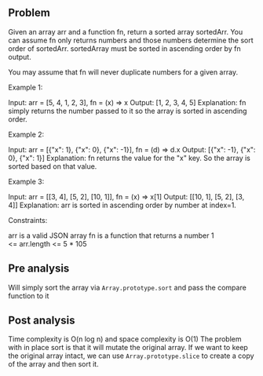 ## Problem

Given an array arr and a function fn, return a sorted array sortedArr. You can assume fn only returns numbers and those numbers determine the sort order of sortedArr. sortedArray must be sorted in ascending order by fn output.

You may assume that fn will never duplicate numbers for a given array.

Example 1:

Input: arr = [5, 4, 1, 2, 3], fn = (x) => x
Output: [1, 2, 3, 4, 5]
Explanation: fn simply returns the number passed to it so the array is sorted in ascending order.

Example 2:

Input: arr = [{"x": 1}, {"x": 0}, {"x": -1}], fn = (d) => d.x
Output: [{"x": -1}, {"x": 0}, {"x": 1}]
Explanation: fn returns the value for the "x" key. So the array is sorted based on that value.

Example 3:

Input: arr = [[3, 4], [5, 2], [10, 1]], fn = (x) => x[1]
Output: [[10, 1], [5, 2], [3, 4]]
Explanation: arr is sorted in ascending order by number at index=1.

Constraints:

arr is a valid JSON array
fn is a function that returns a number
1 <= arr.length <= 5 \* 105

## Pre analysis

Will simply sort the array via `Array.prototype.sort` and pass the compare function to it

## Post analysis

Time complexity is O(n log n) and space complexity is O(1)
The problem with in place sort is that it will mutate the original array. If we want to keep the original array intact, we can use `Array.prototype.slice` to create a copy of the array and then sort it.
